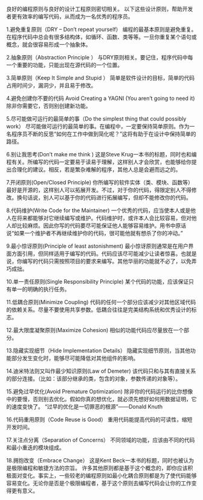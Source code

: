 良好的编程原则与良好的设计工程原则密切相关。
以下这些设计原则，帮助开发者更有效率的编写代码，从而成为一名优秀的程序员。

1.避免重复原则（DRY – Don’t repeat yourself）
编程的最基本原则是避免重复。在程序代码中总会有很多结构体，如循环、函数、类等等。一旦你重复某个语句或概念，就会很容易形成一个抽象体。

2.抽象原则（Abstraction Principle ）
与DRY原则相关。要记住，程序代码中每一个重要的功能，只能出现在源代码的一个位置。

3.简单原则（Keep It Simple and Stupid ）
简单是软件设计的目标，简单的代码占用时间少，漏洞少，并且易于修改。

4.避免创建你不要的代码 Avoid Creating a YAGNI (You aren’t going to need it)
除非你需要它，否则别创建新功能。

5.尽可能做可运行的最简单的事（Do the simplest thing that could possibly work）
尽可能做可运行的最简单的事。在编程中，一定要保持简单原则。作为一名程序员不断的反思“如何在工作中做到简化呢？”这将有助于在设计中保持简单的路径。

6.别让我思考(Don’t make me think )
这是Steve Krug一本书的标题，同时也和编程有关。所编写的代码一定要易于读易于理解，这样别人才会欣赏，也能够给你提出合理化的建议。相反，若是繁杂难解的程序，其他人总是会避而远之的。

7.开闭原则(Open/Closed Principle)
你所编写的软件实体（类、模块、函数等）最好是开源的，这样别人可以拓展开发。不过，对于你的代码，得限定别人不得修改。换句话说，别人可以基于你的代码进行拓展编写，但却不能修改你的代码。

8.代码维护(Write Code for the Maintainer)
一个优秀的代码，应当使本人或是他人在将来都能够对它继续编写或维护。代码维护时，或许本人会比较容易，但对他人却比较麻烦。因此你写的代码要尽可能保证他人能够容易维护。用书中原话说“如果一个维护者不再继续维护你的代码，很可能他就有想杀了你的冲动。”

9.最小惊讶原则(Principle of least astonishment)
最小惊讶原则通常是在用户界面方面引用，但同样适用于编写的代码。代码应该尽可能减少让读者惊喜。也就是说，你编写的代码只需按照项目的要求来编写。其他华丽的功能就不必了，以免弄巧成拙。

10.单一责任原则(Single Responsibility Principle)
某个代码的功能，应该保证只有单一的明确的执行任务。

11.低耦合原则(Minimize Coupling)
代码的任何一个部分应该减少对其他区域代码的依赖关系。尽量不要使用共享参数。低耦合往往是完美结构系统和优秀设计的标志。

12.最大限度凝聚原则(Maximize Cohesion)
相似的功能代码应尽量放在一个部分。

13.隐藏实现细节（Hide Implementation Details）
隐藏实现细节原则，当其他功能部分发生变化时，能够尽可能降低对其他组件的影响。

14.迪米特法则又叫作最少知识原则(Law of Demeter)
该代码只和与其有直接关系的部分连接。（比如：该部分继承的类，包含的对象，参数传递的对象等）。

15.避免过早优化(Avoid Premature Optimization)
除非你的代码运行的比你想像中的要慢，否则别去优化。假如你真的想优化，就必须先想好如何用数据证明，它的速度变快了。
“过早的优化是一切罪恶的根源”——Donald Knuth

16.代码重用原则（Code Reuse is Good）
重用代码能提高代码的可读性，缩短开发时间。

17.关注点分离（Separation of Concerns）
不同领域的功能，应该由不同的代码和最小重迭的模块组成。

18.拥抱改变（Embrace Change）
这是Kent Beck一本书的标题，同时也被认为是极限编程和敏捷方法的宗旨。
许多其他原则都是基于这个概念的，即你应该积极面对变化。事实上，一些较老的编程原则如最小化耦合原则都是为了使代码能够容易变化。无论你是否是个极限编程者，基于这个原则去编写代码会让你的工作变得更有意义。

